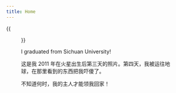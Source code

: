 ```yaml
---
title: Home
---
```


{{<figure src="/images/image.jpg" width="450">}}

I graduated from Sichuan University!

这是我 2011 年在火星出生后第三天的照片。第四天，我被运往地球，在那里看到的东西把我吓傻了。

不知道何时，我的主人才能领我回家！
